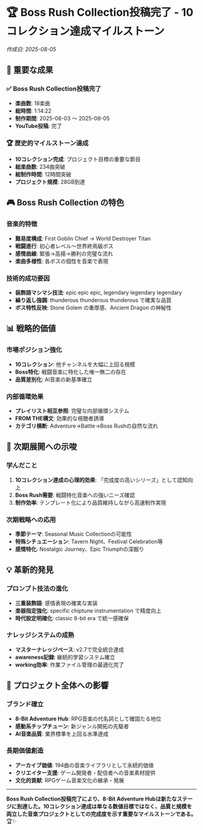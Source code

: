 # 🏆 Boss Rush Collection投稿完了 - 10コレクション達成マイルストーン

*作成日: 2025-08-05*

## 🎯 重要な成果

### ✅ Boss Rush Collection投稿完了
- **楽曲数**: 18楽曲
- **総時間**: 1:14:22
- **制作期間**: 2025-08-03 〜 2025-08-05
- **YouTube投稿**: 完了

### 🏆 歴史的マイルストーン達成
- **10コレクション完成**: プロジェクト目標の重要な節目
- **総楽曲数**: 234曲突破
- **総制作時間**: 12時間突破
- **プロジェクト規模**: 28GB到達

## 🎮 Boss Rush Collection の特色

### 音楽的特徴
- **難易度構成**: First Goblin Chief → World Destroyer Titan
- **戦闘進行**: 初心者レベル〜世界終焉級ボス
- **感情曲線**: 緊張→高揚→勝利の完璧な流れ
- **楽曲多様性**: 各ボスの個性を音楽で表現

### 技術的成功要因
- **装飾語マシマシ技法**: epic epic epic, legendary legendary legendary
- **繰り返し強調**: thunderous thunderous thunderous で確実な品質
- **ボス特性反映**: Stone Golem の重厚感、Ancient Dragon の神秘性

## 📊 戦略的価値

### 市場ポジション強化
- **10コレクション**: 他チャンネルを大幅に上回る規模
- **Boss特化**: 戦闘音楽に特化した唯一無二の存在
- **品質差別化**: AI音楽の新基準確立

### 内部循環効果
- **プレイリスト相互参照**: 完璧な内部循環システム
- **FROM THE構文**: 効果的な視聴者誘導
- **カテゴリ横断**: Adventure→Battle→Boss Rushの自然な流れ

## 🚀 次期展開への示唆

### 学んだこと
1. **10コレクション達成の心理的効果**: 「完成度の高いシリーズ」として認知向上
2. **Boss Rush需要**: 戦闘特化音楽への強いニーズ確認
3. **制作効率**: テンプレート化により品質維持しながら高速制作実現

### 次期戦略への応用
- **季節テーマ**: Seasonal Music Collectionの可能性
- **特殊シチュエーション**: Tavern Night、Festival Celebration等
- **感情特化**: Nostalgic Journey、Epic Triumphの深掘り

## 💡 革新的発見

### プロンプト技法の進化
- **三重装飾語**: 感情表現の確実な実装
- **楽器指定強化**: specific chiptune instrumentation で精度向上
- **時代設定明確化**: classic 8-bit era で統一感確保

### ナレッジシステムの成熟
- **マスターナレッジベース**: v2.7で完全統合達成
- **awareness記録**: 継続的学習システム確立
- **working効率**: 作業ファイル管理の最適化完了

## 🎵 プロジェクト全体への影響

### ブランド確立
- **8-Bit Adventure Hub**: RPG音楽の代名詞として確固たる地位
- **感動系チップチューン**: 新ジャンル開拓の先駆者
- **AI音楽品質**: 業界標準を上回る水準達成

### 長期価値創造
- **アーカイブ価値**: 194曲の音楽ライブラリとして永続的価値
- **クリエイター支援**: ゲーム開発者・配信者への音楽素材提供
- **文化的貢献**: RPGゲーム音楽文化の継承・発展

---

**Boss Rush Collection投稿完了により、8-Bit Adventure Hubは新たなステージに到達した。10コレクション達成は単なる数値目標ではなく、品質と規模を両立した音楽プロジェクトとしての完成度を示す重要なマイルストーンである。** 🏆✨